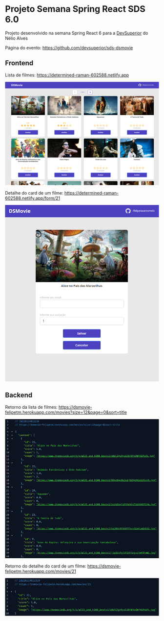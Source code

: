 # Projeto Semana Spring React SDS 6.0

Projeto desenvolvido na semana Spring React 6 para a [DevSuperior](https://devsuperior.com.br) do Nélio Alves 


Página do evento: https://github.com/devsuperior/sds-dsmovie

## Frontend

Lista de filmes: https://determined-raman-602588.netlify.app

![Lista de filmes](/images/front_movie_list.png "Lista de filmes")

Detalhe do card de um filme: https://determined-raman-602588.netlify.app/form/21

![Alice no País das Maravilhas](/images/front_movie_21.png "Alice no País das Maravilhas")



## Backend

Retorno da lista de filmes: https://dsmovie-felipetm.herokuapp.com/movies?size=12&page=0&sort=title

![Lista de filmes](/images/back_movie_list.png "Lista de filmes")


Retorno do detalhe do card de um filme: https://dsmovie-felipetm.herokuapp.com/movies/21

![Alice no País das Maravilhas](/images/back_movie_21.png "Alice no País das Maravilhas")
